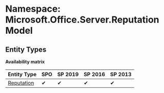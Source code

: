 # Namespace: Microsoft.Office.Server.ReputationModel
## Entity Types

**Availability matrix**

Entity Type | SPO | SP 2019 | SP 2016 | SP 2013
----------|-----|---------|---------|--------
[Reputation](./EntityTypes/Reputation) | ✔ | ✔ | ✔ | ✔
